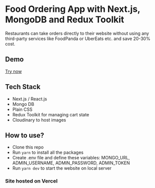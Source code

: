 # Food Ordering App with Next.js, MongoDB and Redux Toolkit

Restaurants can take orders directly to their website without using any third-party services like FoodPanda or UberEats etc. and save 20-30% cost.

## Demo
[Try now](https://food-ordering-for-restaurants.vercel.app)
## Tech Stack
- Next.js / React.js
- Mongo DB
- Plain CSS
- Redux Toolkit for managing cart state
- Cloudinary to host images

## How to use?
- Clone this repo
- Run `yarn` to install all the packages
- Create .env file and define these variables: MONGO_URL, ADMIN_USERNAME, ADMIN_PASSWORD, ADMIN_TOKEN
- Run `yarn dev` to start the website on local server
  
### Site hosted on Vercel

